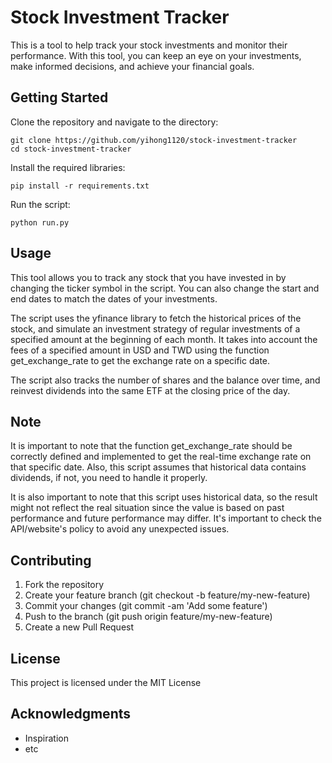 # Stock Investment Tracker

This is a tool to help track your stock investments and monitor their performance. With this tool, you can keep an eye on your investments, make informed decisions, and achieve your financial goals.

## Getting Started

Clone the repository and navigate to the directory:

    git clone https://github.com/yihong1120/stock-investment-tracker
    cd stock-investment-tracker

Install the required libraries:

    pip install -r requirements.txt

Run the script:

    python run.py

## Usage

This tool allows you to track any stock that you have invested in by changing the ticker symbol in the script. You can also change the start and end dates to match the dates of your investments.

The script uses the yfinance library to fetch the historical prices of the stock, and simulate an investment strategy of regular investments of a specified amount at the beginning of each month. It takes into account the fees of a specified amount in USD and TWD using the function get_exchange_rate to get the exchange rate on a specific date.

The script also tracks the number of shares and the balance over time, and reinvest dividends into the same ETF at the closing price of the day.

## Note

It is important to note that the function get_exchange_rate should be correctly defined and implemented to get the real-time exchange rate on that specific date. Also, this script assumes that historical data contains dividends, if not, you need to handle it properly.

It is also important to note that this script uses historical data, so the result might not reflect the real situation since the value is based on past performance and future performance may differ. It's important to check the API/website's policy to avoid any unexpected issues.

## Contributing

1. Fork the repository
2. Create your feature branch (git checkout -b feature/my-new-feature)
3. Commit your changes (git commit -am 'Add some feature')
4. Push to the branch (git push origin feature/my-new-feature)
5. Create a new Pull Request

## License

This project is licensed under the MIT License

## Acknowledgments

* Inspiration
* etc
